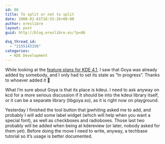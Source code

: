 ```yaml
---
id: 86
title: To split or not to split
date: 2008-02-01T16:55:26+00:00
author: ereslibre
layout: post
guid: http://blog.ereslibre.es/?p=86

dsq_thread_id:
  - "2155143156"
categories:
  - KDE Development
---
```

While looking at the <a target="_blank" href="http://techbase.kde.org/index.php?title=Schedules/KDE4/4.1_Feature_Plan">feature plans for KDE 4.1</a>, I saw that Goya was already added by somebody, and I only had to set its state as &#8220;In progress&#8221;. Thanks to whoever added it 🙂

What I&#8217;m sure about Goya is that its place is kdeui. I need to ask anyway on kcd for a more serious discussion if it should be into the kdeui library itself, or it can be a separate library (libgoya.so), as it is right now on playground.

Yesterday I finished the tool button that jpwhiting asked me to add, and probably I will add some label widget (which will help when you want a special font), as well as checkboxes and radioboxes. Those last two probably will be added when being at kdereview (or later, nobody asked for them yet). Before doing the move I need to write, anyway, a techbase tutorial so it&#8217;s usage is better documented.